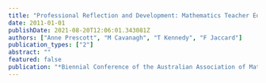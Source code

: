 ```yaml
---
title: "Professional Reflection and Development: Mathematics Teacher Education Lecturers and Beginning Teachers"
date: 2011-01-01
publishDate: 2021-08-20T12:06:01.343081Z
authors: ["Anne Prescott", "M Cavanagh", "T Kennedy", "F Jaccard"]
publication_types: ["2"]
abstract: ""
featured: false
publication: "*Biennial Conference of the Australian Association of Mathematics Teachers łdots*"
---
```


